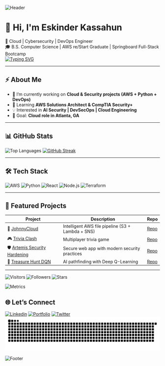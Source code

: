 ![Header](https://capsule-render.vercel.app/api?type=waving&color=0:00c6ff,100:0072ff&height=200&section=header&text=Welcome%20to%20Eskinder's%20GitHub!&fontSize=40&fontColor=ffffff&animation=fadeIn&fontAlignY=35)
# 👋 Hi, I'm Eskinder Kassahun  

🚀 Cloud | Cybersecurity | DevOps Engineer  
🎓 B.S. Computer Science | AWS re/Start Graduate | Springboard Full-Stack Bootcamp  
[![Typing SVG](https://readme-typing-svg.herokuapp.com?font=Fira+Code&size=22&pause=1000&color=00C6FF&width=500&lines=Cloud+Engineer+☁️;DevOps+Engineer+⚙️;Cybersecurity+Learner+🔐;AI+Security+Explorer+🤖)](https://git.io/typing-svg)

---

## ⚡ About Me
- 🔭 I’m currently working on **Cloud & Security projects (AWS + Python + DevOps)**  
- 🌱 Learning **AWS Solutions Architect & CompTIA Security+**  
- 💡 Interested in **AI Security | DevSecOps | Cloud Engineering**  
- 🎯 Goal: **Cloud role in Atlanta, GA**  

---

## 📊 GitHub Stats


![Top Languages](https://github-readme-stats.vercel.app/api/top-langs/?username=Eskinder185&layout=compact&theme=tokyonight)
[![GitHub Streak](https://github-readme-streak-stats.herokuapp.com?user=Eskinder185&theme=tokyonight)](https://git.io/streak-stats)

---

## 🛠 Tech Stack
![AWS](https://img.shields.io/badge/AWS-FF9900?style=for-the-badge&logo=amazonaws&logoColor=white)
![Python](https://img.shields.io/badge/Python-3776AB?style=for-the-badge&logo=python&logoColor=white)
![React](https://img.shields.io/badge/React-20232A?style=for-the-badge&logo=react&logoColor=61DAFB)
![Node.js](https://img.shields.io/badge/Node.js-43853D?style=for-the-badge&logo=node.js&logoColor=white)
![Terraform](https://img.shields.io/badge/Terraform-844FBA?style=for-the-badge&logo=terraform&logoColor=white)

---

## 🚀 Featured Projects
| Project | Description | Repo |
|---------|-------------|------|
| 🧠 [JohnnyCloud](https://github.com/Eskinder185/JohnnyCloud) | Intelligent AWS file pipeline (S3 + Lambda + SNS) | [Repo](https://github.com/Eskinder185/JohnnyCloud) |
| 🎮 [Trivia Clash](https://github.com/Eskinder185/TriviaClash) | Multiplayer trivia game | [Repo](https://github.com/Eskinder185/TriviaClash) |
| 🛡 [Artemis Security Hardening](https://github.com/Eskinder185/Artemis-Security) | Secure web app with modern security practices | [Repo](https://github.com/Eskinder185/Artemis-Security) |
| 🤖 [Treasure Hunt DQN](https://github.com/Eskinder185/Pirate-Intelligent-Agent) | AI pathfinding with Deep Q-Learning | [Repo](https://github.com/Eskinder185/Pirate-Intelligent-Agent) |

---
![Visitors](https://komarev.com/ghpvc/?username=Eskinder185&style=for-the-badge&color=blue)
![Followers](https://img.shields.io/github/followers/Eskinder185?style=for-the-badge&logo=github&color=black)
![Stars](https://img.shields.io/github/stars/Eskinder185?style=for-the-badge&logo=github&color=yellow)

![Metrics](https://metrics.lecoq.io/Eskinder185?template=classic&isocalendar=1&languages=1&introduction=1&stars=1&activity=1&achievements=1&base=header%2C%20activity%2C%20community%2C%20repositories%2C%20metadata&base.indepth=false&base.hireable=false&config.timezone=America%2FNew_York)


## 🌐 Let’s Connect
[![Linkedin](https://img.shields.io/badge/LinkedIn-blue?style=for-the-badge&logo=linkedin)](https://linkedin.com/in/eskinder-kassahun)
[![Portfolio](https://img.shields.io/badge/Portfolio-000?style=for-the-badge&logo=github)](https://eskinder185.github.io/ePortfolio)
[![Twitter](https://img.shields.io/badge/Twitter-1DA1F2?style=for-the-badge&logo=twitter&logoColor=white)](https://twitter.com/)
![GitHub Snake](https://github.com/Eskinder185/Eskinder185/blob/output/github-contribution-grid-snake.svg)

![Footer](https://capsule-render.vercel.app/api?type=waving&color=0:0072ff,100:00c6ff&height=150&section=footer)

